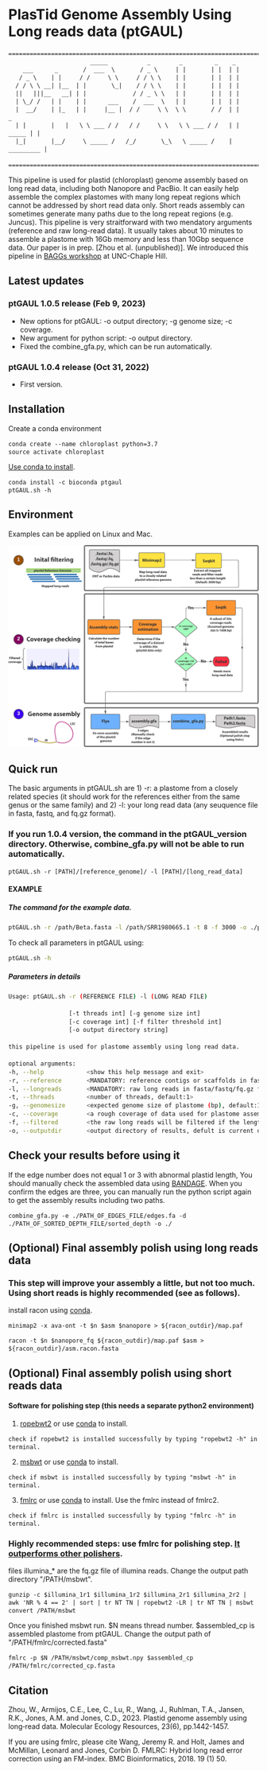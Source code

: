# PlasTid Genome Assembly Using Long reads data (ptGAUL)
```
===========================================================================
                       _____           _        _         _    _
    ___      _       /  ___  \       / _ \     | |       | |  | |
   / _ \    | |     / /     \ \     / / \ \    | |       | |  | |
  / / \ \ __| |__  | |       \_|    / / \ \    | |       | |  | |
  ||   |||__   __| | |             / / _ \ \   | |       | |  | |
  | \_/ /   | |    | |      ___    /  ___  \   | |       | |  | |
  |  __/    | |_   | |     |__ |  / /     \ \  \ \       / /  | |        _
  | |       |   |   \ \ ___ / /   / /     \ \   \ \ ___ / /   | | _____ | |
  |_|       |__/     \ _____ /   /_/       \_\   \ _____ /    | _________ |

===========================================================================
```
This pipeline is used for plastid (chloroplast) genome assembly based on long read data, including both Nanopore and PacBio. It can easily help assemble the complex plastomes with many long repeat regions which cannot be addressed by short read data only. Short reads assembly can sometimes generate many paths due to the long repeat regions (e.g. Juncus). This pipeline is very straitforward with two mendatory arguments (reference and raw long-read data). It usually takes about 10 minutes to assemble a plastome with 16Gb memory and less than 10Gbp sequence data. Our paper is in prep. [Zhou et al. (unpublished)]. We introduced this pipeline in [BAGGs workshop](https://tarheels.live/baags/) at UNC-Chaple Hill.

## Latest updates
### ptGAUL 1.0.5 release (Feb 9, 2023)
  * New options for ptGAUL: -o output directory; -g genome size; -c coverage. 
  * New argument for python script: -o output directory.
  * Fixed the combine_gfa.py, which can be run automatically.

### ptGAUL 1.0.4 release (Oct 31, 2022)
  * First version.
  
## Installation
Create a conda environment
```
conda create --name chloroplast python=3.7
source activate chloroplast
```

[Use conda to install](https://anaconda.org/bioconda/ptgaul).
```
conda install -c bioconda ptgaul
ptGAUL.sh -h
```

## Environment
Examples can be applied on Linux and Mac.

![](ptGAUL_image.png)

## Quick run
The basic arguments in ptGAUL.sh are 1) -r: a plastome from a closely related species (it should work for the references either from the same genus or the same family) and 2) -l: your long read data (any seuquence file in fasta, fastq, and fq.gz format).

### If you run 1.0.4 version, the command in the ptGAUL_version directory. Otherwise, combine_gfa.py will not be able to run automatically.
  
  ```
  ptGAUL.sh -r [PATH]/[reference_genome]/ -l [PATH]/[long_read_data]
  ```

#### EXAMPLE
##### The command for the example data.
  ```bash
  ptGAUL.sh -r /path/Beta.fasta -l /path/SRR1980665.1 -t 8 -f 3000 -o ./ptgaul/
  ```

  To check all parameters in ptGAUL using:
  ```bash
  ptGAUL.sh -h
  ```
  
##### Parameters in details
```bash
Usage: ptGAUL.sh -r (REFERENCE FILE) -l (LONG READ FILE)

                 [-t threads int] [-g genome size int]
                 [-c coverage int] [-f filter threshold int]
                 [-o output directory string]

this pipeline is used for plastome assembly using long read data.

optional arguments:
-h, --help            <show this help message and exit>
-r, --reference       <MANDATORY: reference contigs or scaffolds in fasta format>
-l, --longreads       <MANDATORY: raw long reads in fasta/fastq/fq.gz format>
-t, --threads         <number of threads, default:1>
-g, --genomesize      <expected genome size of plastome (bp), default:160000>
-c, --coverage        <a rough coverage of data used for plastome assembly, default:50>
-f, --filtered        <the raw long reads will be filtered if the lengths are less than this number (bp); default: 3000>
-o, --outputdir       <output directory of results, defult is current directory>

```

## Check your results before using it
If the edge number does not equal 1 or 3 with abnormal plastid length, You should manually check the assembled data using [BANDAGE](https://rrwick.github.io/Bandage/). When you confirm the edges are three, you can manually run the python script again to get the assembly results including two paths.

```
combine_gfa.py -e ./PATH_OF_EDGES_FILE/edges.fa -d ./PATH_OF_SORTED_DEPTH_FILE/sorted_depth -o ./
```



## (Optional) Final assembly polish using long reads data
### This step will improve your assembly a little, but not too much. Using short reads is highly recommended (see as follows).
install racon using [conda](https://anaconda.org/bioconda/racon).
```
minimap2 -x ava-ont -t $n $asm $nanopore > ${racon_outdir}/map.paf
```
```
racon -t $n $nanopore_fq ${racon_outdir}/map.paf $asm > ${racon_outdir}/asm.racon.fasta
```

## (Optional) Final assembly polish using short reads data
#### Software for polishing step (this needs a separate python2 environment)
1. [ropebwt2](https://github.com/lh3/ropebwt2) or use [conda](https://anaconda.org/bioconda/ropebwt2) to install.
```
check if ropebwt2 is installed successfully by typing "ropebwt2 -h" in terminal.
```
2. [msbwt](https://github.com/holtjma/msbwt) or use [conda](https://anaconda.org/kbchoi/msbwt) to install.
```
check if msbwt is installed successfully by typing "msbwt -h" in terminal.
```
3. [fmlrc](https://github.com/holtjma/fmlrc) or use [conda](https://anaconda.org/bioconda/fmlrc) to install.
Use the fmlrc instead of fmlrc2.
```
check if fmlrc is installed successfully by typing "fmlrc -h" in terminal.
```

### Highly recommended steps: use fmlrc for polishing step. [It outperforms other polishers](https://www.biorxiv.org/content/10.1101/2022.07.22.501182v1?ct=).

files illumina_* are the fq.gz file of illumina reads. Change the output path directory "/PATH/msbwt".

```
gunzip -c $illumina_1r1 $illumina_1r2 $illumina_2r1 $illumina_2r2 | awk 'NR % 4 == 2' | sort | tr NT TN | ropebwt2 -LR | tr NT TN | msbwt convert /PATH/msbwt
```
Once you finished msbwt run. $N means thread number. $assembled_cp is assembled plastome from ptGAUL. Change the output path of "/PATH/fmlrc/corrected.fasta"

```
fmlrc -p $N /PATH/msbwt/comp_msbwt.npy $assembled_cp /PATH/fmlrc/corrected_cp.fasta
```

## Citation

Zhou, W., Armijos, C.E., Lee, C., Lu, R., Wang, J., Ruhlman, T.A., Jansen, R.K., Jones, A.M. and Jones, C.D., 2023. Plastid genome assembly using long‐read data. Molecular Ecology Resources, 23(6), pp.1442-1457.

If you are using fmlrc, please cite Wang, Jeremy R. and Holt, James and McMillan, Leonard and Jones, Corbin D. FMLRC: Hybrid long read error correction using an FM-index. BMC Bioinformatics, 2018. 19 (1) 50.
